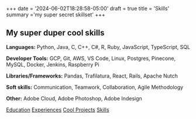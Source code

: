 +++
date = '2024-06-02T18:28:58-05:00'
draft = true
title = 'Skills'
summary ='my super secret skillset'
+++
## My super duper cool skills
**Languages:** Python, Java, C, C++, C#, R, Ruby, JavaScript, TypeScript, SQL

**Developer Tools:** GCP, Git, AWS, VS Code, Linux, Postgres, Pinecone, MySQL, Docker, Jenkins, Raspberry Pi

**Libraries/Frameworks:** Pandas, Trafilatura, React, Rails, Apache Nutch

**Soft skills:** Communication, Teamwork, Collaboration, Agile Methodology

**Other:** Adobe Cloud, Adobe Photoshop, Adobe Indesign

[Education](/post/education) [Experiences](/post/experiences/) [Cool Projects](/post/title_of_the_post) [Skills](/post/skills)
